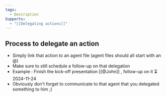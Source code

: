 ```yaml
---
tags:
  - Description
Supports:
  - "[[Delegating actions]]"
---
```

## Process to delegate an action

- Simply link that action to an agent file (agent files should all start with an @)
- Make sure to still schedule a follow-up on that delegation
- Example : Finish the kick-off presentation [[@John]] , follow-up on it ⏳ 2024-11-24 
- Obviously don't forget to communicate to that agent that you delegated something to him ;)

